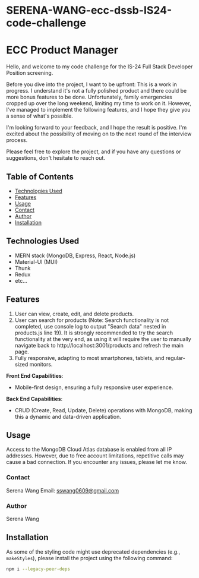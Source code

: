 # SERENA-WANG-ecc-dssb-IS24-code-challenge

# ECC Product Manager

Hello, and welcome to my code challenge for the IS-24 Full Stack Developer Position screening.

Before you dive into the project, I want to be upfront: This is a work in progress. I understand it's not a fully polished product and there could be more bonus features to be done. Unfortunately, family emergencies cropped up over the long weekend, limiting my time to work on it. However, I've managed to implement the following features, and I hope they give you a sense of what's possible.

I'm looking forward to your feedback, and I hope the result is positive. I'm excited about the possibility of moving on to the next round of the interview process.

Please feel free to explore the project, and if you have any questions or suggestions, don't hesitate to reach out.

## Table of Contents

- [Technologies Used](#technologies-used)
- [Features](#features)
- [Usage](#usage)
- [Contact](#contact)
- [Author](#author)
- [Installation](#installation)

## Technologies Used

- MERN stack (MongoDB, Express, React, Node.js)
- Material-UI (MUI)
- Thunk
- Redux
- etc...

## Features

1. User can view, create, edit, and delete products.
2. User can search for products (Note: Search functionality is not completed, use console log to output "Search data" nested in products.js line 19). It is strongly recommended to try the search functionality at the very end, as using it will require the user to manually navigate back to http://localhost:3001/products and refresh the main page.
3. Fully responsive, adapting to most smartphones, tablets, and regular-sized monitors.

**Front End Capabilities**:

- Mobile-first design, ensuring a fully responsive user experience.

**Back End Capabilities**:

- CRUD (Create, Read, Update, Delete) operations with MongoDB, making this a dynamic and data-driven application.

## Usage

Access to the MongoDB Cloud Atlas database is enabled from all IP addresses. However, due to free account limitations, repetitive calls may cause a bad connection. If you encounter any issues, please let me know.

### Contact

Serena Wang
Email: sswang0609@gmail.com

### Author

Serena Wang

## Installation

As some of the styling code might use deprecated dependencies (e.g., `makeStyles`), please install the project using the following command:

```bash
npm i --legacy-peer-deps

```
